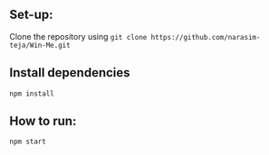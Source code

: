 ## Set-up:
Clone the repository using `git clone https://github.com/narasim-teja/Win-Me.git`

## Install dependencies
`npm install`
## How to run: 

`npm start`

